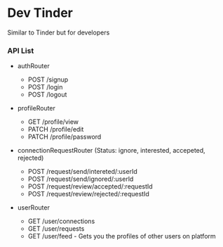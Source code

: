 # Dev Tinder

Similar to Tinder but for developers

### API List

- authRouter

  - POST /signup
  - POST /login
  - POST /logout

- profileRouter

  - GET /profile/view
  - PATCH /profile/edit
  - PATCH /profile/password

- connectionRequestRouter (Status: ignore, interested, accepeted, rejected)

  - POST /request/send/intereted/:userId
  - POST /request/send/ignored/:userld
  - POST /request/review/accepted/:requestId
  - POST /request/review/rejected/:requestId

- userRouter

  - GET /user/connections
  - GET /user/requests
  - GET /user/feed - Gets you the profiles of other users on platform
